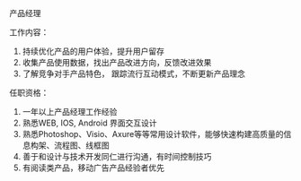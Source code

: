 产品经理

工作内容： 

1. 持续优化产品的用户体验，提升用户留存
2. 收集产品使用数据，找出产品改进方向，反馈改进效果
3. 了解竞争对手产品特色， 跟踪流行互动模式，不断更新产品理念


任职资格： 

1. 一年以上产品经理工作经验
2. 熟悉WEB, IOS, Android 界面交互设计
3. 熟悉Photoshop、Visio、Axure等等常用设计软件，能够快速构建高质量的信息构架、流程图、线框图
4. 善于和设计与技术开发同仁进行沟通，有时间控制技巧
5. 有阅读类产品，移动广告产品经验者优先